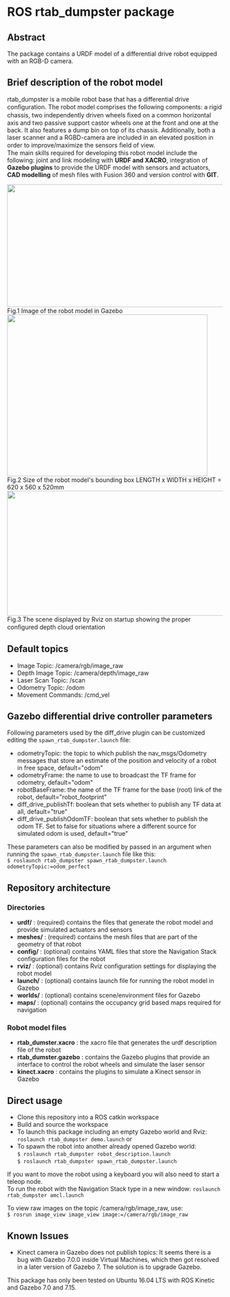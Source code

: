 # ROS rtab_dumpster package

## Abstract
The package contains a URDF model of a differential drive robot equipped with an RGB-D camera.

## Brief description of the robot model
rtab_dumpster is a mobile robot base that has a differential drive conﬁguration.
The robot model comprises the following components: a rigid chassis, two independently driven wheels ﬁxed on a common horizontal axis and two passive support castor wheels one at the front and one at the back.
It also features a dump bin on top of its chassis. Additionally, both a laser scanner and a RGBD-camera are included in an elevated position in order to improve/maximize the sensors ﬁeld of view.  
The main skills required for developing this robot model include the following: joint and link modeling with **URDF and XACRO**, integration of **Gazebo plugins** to provide the URDF model with sensors and actuators, **CAD modelling** of mesh files with Fusion 360 and version control with **GIT**.

<img src="https://raw.githubusercontent.com/rfzeg/rtab_dumpster/master/docs/imgs/robot_model_in_gazebo.png" width="541" height="286">
Fig.1 Image of the robot model in Gazebo  

<img src="https://raw.githubusercontent.com/rfzeg/rtab_dumpster/master/docs/imgs/robot_model_dimentions.png" width="468" height="377">
Fig.2 Size of the robot model's bounding box LENGTH x WIDTH x HEIGHT = 620 x 560 x 520mm  

<img src="https://raw.githubusercontent.com/rfzeg/rtab_dumpster/master/docs/imgs/rgbd_dumpster_rtab-map.png" width="541" height="291">
Fig.3 The scene displayed by Rviz on startup showing the proper conﬁgured depth cloud orientation  

## Default topics
+ Image Topic: /camera/rgb/image_raw
+ Depth Image Topic: /camera/depth/image_raw
+ Laser Scan Topic: /scan
+ Odometry Topic: /odom
+ Movement Commands: /cmd_vel

## Gazebo differential drive controller parameters
Following parameters used by the diff_drive plugin can be customized editing the `spawn_rtab_dumpster.launch` file:  
+ odometryTopic: the topic to which publish the nav_msgs/Odometry messages that store an estimate of the position and velocity of a robot in free space, default="odom"  
+ odometryFrame: the name to use to broadcast the TF frame for odometry, default="odom"  
+ robotBaseFrame: the name of the TF frame for the base (root) link of the robot, default="robot_footprint"  
+ diff_drive_publishTf: boolean that sets whether to publish any TF data at all, default="true"  
+ diff_drive_publishOdomTF: boolean that sets whether to publish the odom TF. Set to false for situations where a different source for simulated odom is used, default="true"   

These parameters can also be modified by passed in an argument when running the `spawn_rtab_dumpster.launch` file like this:  
`$ roslaunch rtab_dumpster spawn_rtab_dumpster.launch odometryTopic:=odom_perfect`  
 
## Repository architecture
### Directories
+ **urdf/** : (required) contains the files that generate the robot model and provide simulated actuators and sensors
+ **meshes/** : (required) contains the mesh files that are part of the geometry of that robot
+ **config/** : (optional) contains YAML files that store the Navigation Stack configuration files for the robot
+ **rviz/** : (optional) contains Rviz configuration settings for displaying the robot model
+ **launch/** : (optional) contains launch file for running the robot model in Gazebo
+ **worlds/** : (optional) contains scene/environment files for Gazebo
+ **maps/** : (optional) contains the occupancy grid based maps required for navigation

### Robot model files
+ **rtab_dumster.xacro** : the xacro file that generates the urdf description file of the robot
+ **rtab_dumster.gazebo** : contains the Gazebo plugins that provide an interface to control the robot wheels and simulate the laser sensor
+ **kinect.xacro** : contains the plugins to simulate a Kinect sensor in Gazebo

## Direct usage
- Clone this repository into a ROS catkin workspace
- Build and source the workspace
- To launch this package including an empty Gazebo world and Rviz: `roslaunch rtab_dumpster demo.launch`
or  
- To spawn the robot into another already opened Gazebo world:  
`$ roslaunch rtab_dumpster robot_description.launch`  
`$ roslaunch rtab_dumpster spawn_rtab_dumpster.launch`  

If you want to move the robot using a keyboard you will also need to start a teleop node.  
To run the robot with the Navigation Stack type in a new window: `roslaunch rtab_dumpster amcl.launch`  

To view raw images on the topic /camera/rgb/image_raw, use:  
`$ rosrun image_view image_view image:=/camera/rgb/image_raw`  

## Known Issues
+ Kinect camera in Gazebo does not publish topics: It seems there is a bug with Gazebo 7.0.0 inside Virtual Machines, which then got resolved in a later version of Gazebo 7.
The solution is to upgrade Gazebo.

This package has only been tested on Ubuntu 16.04 LTS with ROS Kinetic and Gazebo 7.0 and 7.15.
